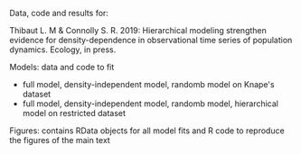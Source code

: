 Data, code and results for:

Thibaut L. M & Connolly S. R. 2019: Hierarchical modeling strengthen evidence for density-dependence in observational time series of population dynamics. Ecology, in press.

Models: data and code to fit
* full model, density-independent model, randomb model on Knape's dataset
* full model, density-independent model, randomb model, hierarchical model on restricted dataset

Figures: contains RData objects for all model fits and R code to reproduce the figures of the main text

